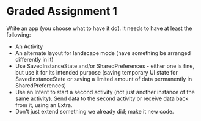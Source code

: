 Graded Assignment 1
===================

Write an app (you choose what to have it do).  It needs to have at least the following:

* An Activity
* An alternate layout for landscape mode (have something be arranged differently in it)
* Use SavedInstanceState and/or SharedPreferences - either one is fine, but use it for its intended purpose (saving temporary UI state for SavedInstanceState or saving a limited amount of data permanently in SharedPreferences)
* Use an Intent to start a second activity (not just another instance of the same activity).  Send data to the second activity or receive data back from it, using an Extra.
* Don't just extend something we already did; make it new code.
